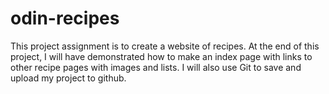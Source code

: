 # odin-recipes
This project assignment is to create a website of recipes. At the end of this project, I will have demonstrated how to make an index page with links to other recipe pages with images and lists. I will also use Git to save and upload my project to github. 